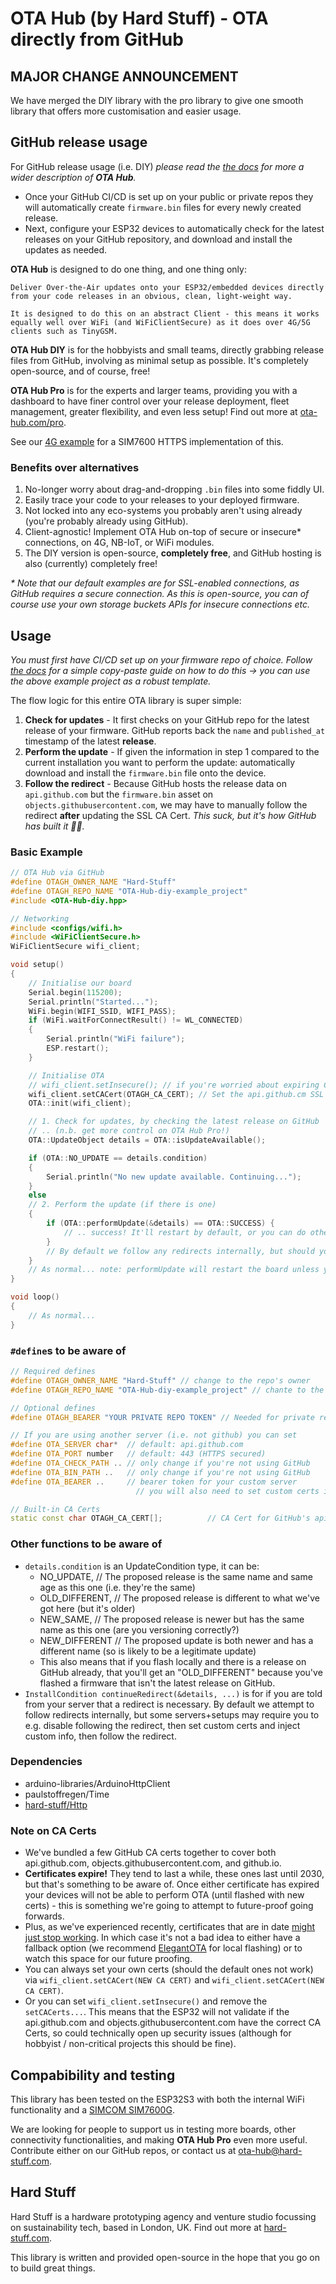 # **OTA Hub (by Hard Stuff)** - OTA directly from GitHub

## MAJOR CHANGE ANNOUNCEMENT

We have merged the DIY library with the pro library to give one smooth library that offers more customisation and easier usage.

## GitHub release usage

For GitHub release usage (i.e. DIY) _please read the [the docs](https://github.com/Hard-Stuff/OTA-Hub-diy-example_project) for more a wider description of **OTA Hub**._

-   Once your GitHub CI/CD is set up on your public or private repos they will automatically create `firmware.bin` files for every newly created release.
-   Next, configure your ESP32 devices to automatically check for the latest releases on your GitHub repository, and download and install the updates as needed.

**OTA Hub** is designed to do one thing, and one thing only:

    Deliver Over-the-Air updates onto your ESP32/embedded devices directly from your code releases in an obvious, clean, light-weight way.

    It is designed to do this on an abstract Client - this means it works equally well over WiFi (and WiFiClientSecure) as it does over 4G/5G clients such as TinyGSM.

**OTA Hub DIY** is for the hobbyists and small teams, directly grabbing release files from GitHub, involving as minimal setup as possible. It's completely open-source, and of course, free!

**OTA Hub Pro** is for the experts and larger teams, providing you with a dashboard to have finer control over your release deployment, fleet management, greater flexibility, and even less setup! Find out more at [ota-hub.com/pro](ota-hub.com/pro).

See our [4G example](./examples/SIM7600/) for a SIM7600 HTTPS implementation of this.

### Benefits over alternatives

1. No-longer worry about drag-and-dropping `.bin` files into some fiddly UI.
2. Easily trace your code to your releases to your deployed firmware.
3. Not locked into any eco-systems you probably aren't using already (you're probably already using GitHub).
4. Client-agnostic! Implement OTA Hub on-top of secure or insecure\* connections, on 4G, NB-IoT, or WiFi modules.
5. The DIY version is open-source, **completely free**, and GitHub hosting is also (currently) completely free!

_\* Note that our default examples are for SSL-enabled connections, as GitHub requires a secure connection. As this is open-source, you can of course use your own storage buckets APIs for insecure connections etc._

## Usage

_You must first have CI/CD set up on your firmware repo of choice. Follow [the docs](https://github.com/Hard-Stuff/OTA-Hub-diy-example_project) for a simple copy-paste guide on how to do this -> you can use the above example project as a robust template._

The flow logic for this entire OTA library is super simple:

1. **Check for updates** - It first checks on your GitHub repo for the latest release of your firmware. GitHub reports back the `name` and `published_at` timestamp of the latest **release**.
2. **Perform the update** - If given the information in step 1 compared to the current installation you want to perform the update: automatically download and install the `firmware.bin` file onto the device.
3. **Follow the redirect** - Because GitHub hosts the release data on `api.github.com` but the `firmware.bin` asset on `objects.githubusercontent.com`, we may have to manually follow the redirect **after** updating the SSL CA Cert. _This suck, but it's how GitHub has built it 🤷‍♂️._

### Basic Example

```cpp
// OTA Hub via GitHub
#define OTAGH_OWNER_NAME "Hard-Stuff"
#define OTAGH_REPO_NAME "OTA-Hub-diy-example_project"
#include <OTA-Hub-diy.hpp>

// Networking
#include <configs/wifi.h>
#include <WiFiClientSecure.h>
WiFiClientSecure wifi_client;

void setup()
{
    // Initialise our board
    Serial.begin(115200);
    Serial.println("Started...");
    WiFi.begin(WIFI_SSID, WIFI_PASS);
    if (WiFi.waitForConnectResult() != WL_CONNECTED)
    {
        Serial.println("WiFi failure");
        ESP.restart();
    }

    // Initialise OTA
    // wifi_client.setInsecure(); // if you're worried about expiring CA certs and you don't need to validate SSL
    wifi_client.setCACert(OTAGH_CA_CERT); // Set the api.github.cm SSL cert on the WiFi Client
    OTA::init(wifi_client);

    // 1. Check for updates, by checking the latest release on GitHub
    // .. (n.b. get more control on OTA Hub Pro!)
    OTA::UpdateObject details = OTA::isUpdateAvailable();

    if (OTA::NO_UPDATE == details.condition)
    {
        Serial.println("No new update available. Continuing...");
    }
    else
    // 2. Perform the update (if there is one)
    {
        if (OTA::performUpdate(&details) == OTA::SUCCESS) {
            // .. success! It'll restart by default, or you can do other things here...
        }
        // By default we follow any redirects internally, but should you need to set custom certs you can do that by added a (..., false);
    }
    // As normal... note: performUpdate will restart the board unless you specify otherwise.
}

void loop()
{
    // As normal...
}
```

### `#define`s to be aware of

```cpp
// Required defines
#define OTAGH_OWNER_NAME "Hard-Stuff" // change to the repo's owner
#define OTAGH_REPO_NAME "OTA-Hub-diy-example_project" // chante to the repo's name

// Optional defines
#define OTAGH_BEARER "YOUR PRIVATE REPO TOKEN" // Needed for private repositories, see GITHUB-BEARER_TOKENS.md

// If you are using another server (i.e. not github) you can set
#define OTA_SERVER char*  // default: api.github.com
#define OTA_PORT number   // default: 443 (HTTPS secured)
#define OTA_CHECK_PATH .. // only change if you're not using GitHub
#define OTA_BIN_PATH ..   // only change if you're not using GitHub
#define OTA_BEARER ..     // bearer token for your custom server
                            // you will also need to set custom certs if not using GitHub

// Built-in CA Certs
static const char OTAGH_CA_CERT[];          // CA Cert for GitHub's api.github.com and ...github.io servers We can make NO guarantee that these will remain valid indefinitely!
```

### Other functions to be aware of

-  `details.condition` is an UpdateCondition type, it can be:
    - NO_UPDATE,     // The proposed release is the same name and same age as this one (i.e. they're the same)
    - OLD_DIFFERENT, // The proposed release is different to what we've got here (but it's older)
    - NEW_SAME,      // The proposed release is newer but has the same name as this one (are you versioning correctly?)
    - NEW_DIFFERENT  // The proposed update is both newer and has a different name (so is likely to be a legitimate update)
    - This also means that if you flash locally and there is a release on GitHub already, that you'll get an "OLD_DIFFERENT" because you've flashed a firmware that isn't the latest release on GitHub.
- `InstallCondition continueRedirect(&details, ...)` is for if you are told from your server that a redirect is necessary. By default we attempt to follow redirects internally, but some servers+setups may require you to e.g. disable following the redirect, then set custom certs and inject custom info, then follow the redirect.

### Dependencies

-   arduino-libraries/ArduinoHttpClient
-   paulstoffregen/Time
-    [hard-stuff/Http](https://registry.platformio.org/libraries/hard-stuff/Http)

### Note on CA Certs

- We've bundled a few GitHub CA certs together to cover both api.github.com, objects.githubusercontent.com, and github.io.
- **Certificates expire!** They tend to last a while, these ones last until 2030, but that's something to be aware of. Once either certificate has expired your devices will not be able to perform OTA (until flashed with new certs) - this is something we're going to attempt to future-proof going forwards.
- Plus, as we've experienced recently, certificates that are in date [might just stop working](https://news.ycombinator.com/item?id=35295216). In which case it's not a bad idea to either have a fallback option (we recommend [ElegantOTA](https://github.com/ayushsharma82/ElegantOTA) for local flashing) or to watch this space for our future proofing.
- You can always set your own certs (should the default ones not work) via `wifi_client.setCACert(NEW CA CERT)` and `wifi_client.setCACert(NEW CA CERT)`.
- Or you can set `wifi_client.setInsecure()` and remove the `setCACerts...`. This means that the ESP32 will not validate if the api.github.com and objects.githubusercontent.com have the correct CA Certs, so could technically open up security issues (although for hobbyist / non-critical projects this should be fine). 

## Compabibility and testing

This library has been tested on the ESP32S3 with both the internal WiFi functionality and a [SIMCOM SIM7600G](https://github.com/Hard-Stuff/TinyGSM).

We are looking for people to support us in testing more boards, other connectivity functionalities, and making **OTA Hub Pro** even more useful. Contribute either on our GitHub repos, or contact us at [ota-hub@hard-stuff.com](mailto:ota-hub@hard-stuff.com).

## Hard Stuff

Hard Stuff is a hardware prototyping agency and venture studio focussing on sustainability tech, based in London, UK.
Find out more at [hard-stuff.com](hard-stuff.com).

This library is written and provided open-source in the hope that you go on to build great things.

